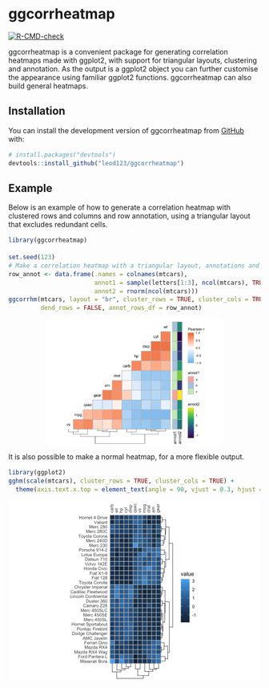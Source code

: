 
<!-- README.md is generated from README.Rmd. Please edit that file -->

# ggcorrheatmap

<!-- badges: start -->

[![R-CMD-check](https://github.com/leod123/ggcorrheatmap/actions/workflows/R-CMD-check.yaml/badge.svg)](https://github.com/leod123/ggcorrheatmap/actions/workflows/R-CMD-check.yaml)
<!-- badges: end -->

ggcorrheatmap is a convenient package for generating correlation
heatmaps made with ggplot2, with support for triangular layouts,
clustering and annotation. As the output is a ggplot2 object you can
further customise the appearance using familiar ggplot2 functions.
ggcorrheatmap can also build general heatmaps.

## Installation

You can install the development version of ggcorrheatmap from
[GitHub](https://github.com/) with:

``` r
# install.packages("devtools")
devtools::install_github("leod123/ggcorrheatmap")
```

## Example

Below is an example of how to generate a correlation heatmap with
clustered rows and columns and row annotation, using a triangular layout
that excludes redundant cells.

``` r
library(ggcorrheatmap)

set.seed(123)
# Make a correlation heatmap with a triangular layout, annotations and clustering
row_annot <- data.frame(.names = colnames(mtcars),
                        annot1 = sample(letters[1:3], ncol(mtcars), TRUE),
                        annot2 = rnorm(ncol(mtcars)))
ggcorrhm(mtcars, layout = "br", cluster_rows = TRUE, cluster_cols = TRUE,
         dend_rows = FALSE, annot_rows_df = row_annot)
```

<img src="man/figures/README-example1-1.png" width="70%" style="display: block; margin: auto;" />

It is also possible to make a normal heatmap, for a more flexible
output.

``` r
library(ggplot2)
gghm(scale(mtcars), cluster_rows = TRUE, cluster_cols = TRUE) +
  theme(axis.text.x.top = element_text(angle = 90, vjust = 0.3, hjust = 0))
```

![](man/figures/README-example2-1.png)<!-- -->
